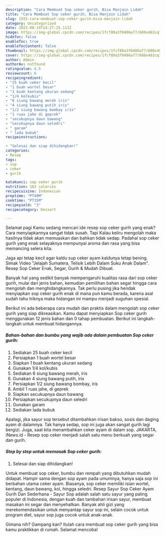 ```yaml
---
description: "Cara Membuat Sop ceker gurih, Bisa Manjain Lidah"
title: "Cara Membuat Sop ceker gurih, Bisa Manjain Lidah"
slug: 1555-cara-membuat-sop-ceker-gurih-bisa-manjain-lidah
category: Uncategorized
date: 2022-08-14T14:27:25.111Z
image: https://img-global.cpcdn.com/recipes/1fcf80a3f0486a77/680x482cq70/sop-ceker-gurih-foto-resep-utama.jpg
hideToc: false
enableToc: true
enableTocContent: false
thumbnail: https://img-global.cpcdn.com/recipes/1fcf80a3f0486a77/680x482cq70/sop-ceker-gurih-foto-resep-utama.jpg
cover: https://img-global.cpcdn.com/recipes/1fcf80a3f0486a77/680x482cq70/sop-ceker-gurih-foto-resep-utama.jpg
author: Admin
authorAv: notfound
ratingvalue: 4.5
reviewcount: 6
recipeingredient:
- "25 buah ceker kecil"
- "1 buah wortel besar"
- "1 buah kentang ukuran sedang"
- "1/4 kolkubis"
- "6 siung bawang merah iris"
- "4 siung bawang putih iris"
- "1/2 siung bawang bombay iris"
- "1 ruas jahe di geprek"
- "secukupnya daun bawang"
- "secukupnya daun seledri"
- " garam"
- " lada bubuk"
recipeinstructions:

- "Selesai dan siap dihidangkan!"
categories:
- Resep
tags:
- sop
- ceker
- gurih

katakunci: sop ceker gurih 
nutrition: 163 calories
recipecuisine: Indonesian
preptime: "PT40M"
cooktime: "PT35M"
recipeyield: "3"
recipecategory: Dessert

---
```



Selamat pagi Kamu sedang mencari ide resep sop ceker gurih yang enak? Cara menyiapkannya sangat tidak susah. Tapi Kalau keliru mengolah maka hasilnya tidak akan memuaskan dan bahkan tidak sedap. Padahal sop ceker gurih yang enak selayaknya mempunyai aroma dan rasa yang bisa memancing selera kita.


Jaga api tetap kecil agar kaldu sup ceker ayam kaldunya tetap bening. Simak Video &#34;Jelajah Sumatera, Telisik Lebih Dalam Suku Anak Dalam&#34;. Resep Sop Ceker Enak, Segar, Gurih &amp; Mudah Dibuat.

Banyak hal yang sedikit banyak mempengaruhi kualitas rasa dari sop ceker gurih, mulai dari jenis bahan, kemudian pemilihan bahan segar hingga cara mengolah dan menghidangkannya. Tak perlu pusing jika hendak menyiapkan sop ceker gurih enak di mana pun kamu berada, karena asal sudah tahu triknya maka hidangan ini mampu menjadi suguhan spesial.


Berikut ini ada beberapa cara mudah dan praktis dalam mengolah sop ceker gurih yang siap dikreasikan. Kamu dapat menyiapkan Sop ceker gurih menggunakan 12 jenis bahan dan 0 tahap pembuatan. Berikut ini langkah-langkah untuk membuat hidangannya.

<!--inarticleads1-->

##### Bahan-bahan dan bumbu yang wajib ada dalam pembuatan Sop ceker gurih:

1. Sediakan 25 buah ceker kecil
1. Persiapkan 1 buah wortel besar
1. Siapkan 1 buah kentang ukuran sedang
1. Gunakan 1/4 kol/kubis
1. Sediakan 6 siung bawang merah, iris
1. Gunakan 4 siung bawang putih, iris
1. Persiapkan 1/2 siung bawang bombay, iris
1. Ambil 1 ruas jahe, di geprek
1. Siapkan secukupnya daun bawang
1. Persiapkan secukupnya daun seledri
1. Gunakan  garam
1. Sediakan  lada bubuk


Apalagi, jika sayur sop tersebut ditambahkan irisan bakso, sosis dan daging ayam di dalamnya. Tak hanya sedap, sop ini juga akan sangat gurih lagi bergizi. Juga, saat kita menambahkan ceker ayam di dalam sop. JAKARTA, iNews.id - Resep sop ceker menjadi salah satu menu berkuah yang segar dan gurih. 

<!--inarticleads2-->

##### Step by step untuk memasak Sop ceker gurih:


1. Selesai dan siap dihidangkan!

Untuk membuat sop ceker, bumbu dan rempah yang dibutuhkan mudah didapat. Hampir sama dengan sop ayam pada umumnya, hanya saja sop ini berbahan utama ceker ayam. Biasanya, sop ceker memiliki isian wortel, kentang, daun bawang, kol, hingga seledri. Resep Sayur Sop Ceker Ayam Gurih Dan Sederhana - Sayur Sop adalah salah satu sayur yang paling populer di Indonesia, dengan kuah dan tambahan irisan sayur, membuat masakan ini segar dan menyehatkan. Banyak ahli gizi yang merekomendasikan untuk menyantap sayur sop ini, selain cocok untuk program diet, sayur sop juga cocok untuk anak-anak. 

Gimana nih? Gampang kan? Itulah cara membuat sop ceker gurih yang bisa kamu praktikkan di rumah. Selamat mencoba!
